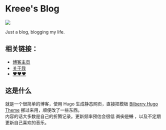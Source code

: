 # Kreee's Blog

![](https://github.com/ohmykreee/kreee-blog/actions/workflows/publish-site.yml/badge.svg)

Just a blog, blogging my life.   
## 相关链接：
- [博客主页](https://blog.ohmykreee.top/)   
- [关于我](https://blog.ohmykreee.top/page/about/)
- [❤❤❤](https://blog.ohmykreee.top/page/donate/)

## 这是什么
就是一个很简单的博客，使用 Hugo 生成静态网页，直接把模板 [Bilberry Hugo Theme](https://github.com/Lednerb/bilberry-hugo-theme) 挪过来用，顺便改了一些东西。   
内容的话大多数是自己的折腾记录。更新频率预估会很低 ~~其实是懒~~ ，以及不定期更新自己喜欢的音乐。
